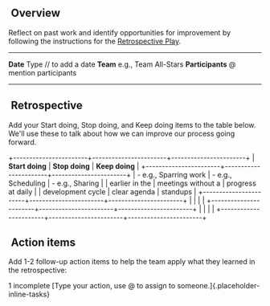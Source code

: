 ##  Overview

Reflect on past work and identify opportunities for improvement by
following the instructions for the [Retrospective
Play](https://www.atlassian.com/team-playbook/plays/retrospective).

  ------------------ ------------------------
  **Date**           Type // to add a date
  **Team**           e.g., Team All-Stars
  **Participants**   @ mention participants
  ------------------ ------------------------

##  Retrospective

Add your Start doing, Stop doing, and Keep doing items to the table
below. We\'ll use these to talk about how we can improve our process
going forward.

+-----------------------+-----------------------+-----------------------+
| **Start doing**       | **Stop doing**        | **Keep doing**        |
+-----------------------+-----------------------+-----------------------+
| - e.g., Sparring work | - e.g., Scheduling    | - e.g., Sharing       |
|   earlier in the      |   meetings without a  |   progress at daily   |
|   development cycle   |   clear agenda        |   standups            |
+-----------------------+-----------------------+-----------------------+
|                       |                       |                       |
+-----------------------+-----------------------+-----------------------+
|                       |                       |                       |
+-----------------------+-----------------------+-----------------------+

##  Action items

Add 1-2 follow-up action items to help the team apply what they learned
in the retrospective:

1 incomplete [Type your action, use @ to assign to
someone.]{.placeholder-inline-tasks}
